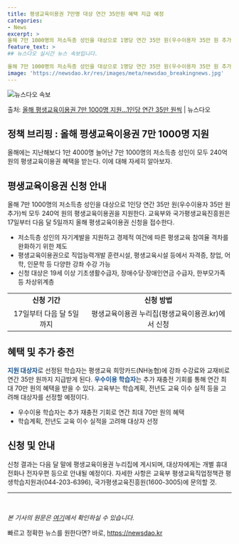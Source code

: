 ```yaml
---
title: 평생교육이용권 7만명 대상 연간 35만원 혜택 지급 예정
categories:
- News
excerpt: >
올해 7만 1000명의 저소득층 성인을 대상으로 1명당 연간 35만 원(우수이용자 35만 원 추가)씩 모두 …
feature_text: >
## 뉴스다오 실시간 뉴스 속보입니다.

올해 7만 1000명의 저소득층 성인을 대상으로 1명당 연간 35만 원(우수이용자 35만 원 추가)씩 모두 …
image: 'https://newsdao.kr/res/images/meta/newsdao_breakingnews.jpg'
---
```


![뉴스다오 속보](https://newsdao.kr/res/images/meta/newsdao_breakingnews.jpg)

<p>출처: <a href="https://newsdao.kr/2993" rel="dofollow">올해 평생교육이용권 7만 1000명 지원…1인당 연간 35만 원씩</a> | 뉴스다오</p>

<h2>정책 브리핑 : 올해 평생교육이용권 7만 1000명 지원</h2>
<p data-ke-size="size16">올해에는 지난해보다 1만 4000명 늘어난 7만 1000명의 저소득층 성인이 모두 240억 원의 평생교육이용권 혜택을 받는다. 이에 대해 자세히 알아보자.</p>

<h2 data-ke-size="size26">평생교육이용권 신청 안내</h2>
<p>올해 7만 1000명의 저소득층 성인을 대상으로 1인당 연간 35만 원(우수이용자 35만 원 추가)씩 모두 240억 원의 평생교육이용권을 지원한다. 교육부와 국가평생교육진흥원은 17일부터 다음 달 5일까지 올해 평생교육이용권 신청을 접수한다.</p>
<ul>
  <li>저소득층 성인의 자기계발을 지원하고 경제적 여건에 따른 평생교육 참여율 격차를 완화하기 위한 제도</li>
  <li>평생교육이용권으로 직업능력개발 훈련시설, 평생교육시설 등에서 자격증, 창업, 어학, 인문학 등 다양한 강좌 수강 가능</li>
  <li>신청 대상은 19세 이상 기초생활수급자, 장애수당·장애인연금 수급자, 한부모가족 등 차상위계층</li>
</ul>
<table>
  <tr>
    <td style="text-align: center; height: 17px;"><b>신청 기간</b></td>
    <td style="text-align: center; height: 17px;"><b>신청 방법</b></td>
  </tr>
  <tr>
    <td style="text-align: center; height: 17px;">17일부터 다음 달 5일까지</td>
    <td style="text-align: center; height: 17px;">평생교육이용권 누리집(평생교육이용권.kr)에서 신청</td>
  </tr>
</table>

<h2 data-ke-size="size26">혜택 및 추가 충전</h2>
<p><b><span style="color: #1a5490;">지원 대상자</span></b>로 선정된 학습자는 평생교육 희망카드(NH농협)에 강좌 수강료와 교재비로 연간 35만 원까지 지급받게 된다. <b><span style="color: #1a5490;">우수이용 학습자</span></b>는 추가 재충전 기회를 통해 연간 최대 70만 원의 혜택을 받을 수 있다. 교육부는 학습계획, 전년도 교육 이수 실적 등을 고려해 대상자를 선정할 예정이다.</p>
<ul>
  <li>우수이용 학습자는 추가 재충전 기회로 연간 최대 70만 원의 혜택</li>
  <li>학습계획, 전년도 교육 이수 실적을 고려해 대상자 선정</li>
</ul>

<h2 data-ke-size="size26">신청 및 안내</h2>
<p>신청 결과는 다음 달 말에 평생교육이용권 누리집에 게시되며, 대상자에게는 개별 휴대전화나 전자우편 등으로 안내될 예정이다. 자세한 사항은 교육부 평생교육직업정책관 평생학습지원과(044-203-6396), 국가평생교육진흥원(1600-3005)에 문의할 것.</p>
<hr>
<p data-ke-size="size16">&nbsp;</p>
<p><i>본 기사의 원문은 <a href="https://newsdao.kr/2993">여기</a>에서 확인하실 수 있습니다.</i></p> 

빠르고 정확한 뉴스를 원한다면? 바로, <a href="https://newsdao.kr" rel="dofollow">https://newsdao.kr</a>


    
